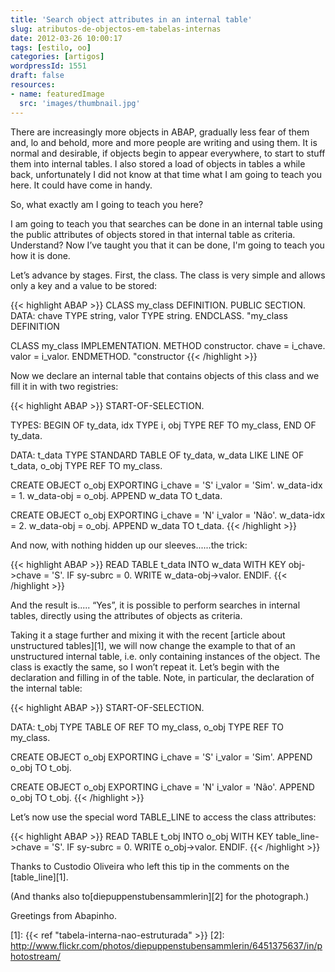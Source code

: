 ```yaml
---
title: 'Search object attributes in an internal table'
slug: atributos-de-objectos-em-tabelas-internas
date: 2012-03-26 10:00:17
tags: [estilo, oo]
categories: [artigos]
wordpressId: 1551
draft: false
resources:
- name: featuredImage
  src: 'images/thumbnail.jpg'
---
```

There are increasingly more objects in ABAP, gradually less fear of them and, lo and behold, more and more people are writing and using them. It is normal and desirable, if objects begin to appear everywhere, to start to stuff them into internal tables. I also stored a load of objects in tables a while back, unfortunately I did not know at that time what I am going to teach you here. It could have come in handy.

So, what exactly am I going to teach you here?

<!--more-->

I am going to teach you that searches can be done in an internal table using the public attributes of objects stored in that internal table as criteria. Understand? Now I’ve taught you that it can be done, I'm going to teach you how it is done.

Let’s advance by stages. First, the class. The class is very simple and allows only a key and a value to be stored:


{{< highlight ABAP >}}
CLASS my_class DEFINITION.
  PUBLIC SECTION.
    DATA: chave TYPE string,
          valor TYPE string.
ENDCLASS.                    "my_class DEFINITION

CLASS my_class IMPLEMENTATION.
  METHOD constructor.
    chave = i_chave.
    valor = i_valor.
  ENDMETHOD.                    "constructor
{{< /highlight >}}

Now we declare an internal table that contains objects of this class and we fill it in with two registries:


{{< highlight ABAP >}}
START-OF-SELECTION.

  TYPES: BEGIN OF ty_data,
           idx TYPE i,
           obj TYPE REF TO my_class,
         END OF ty_data.

  DATA: t_data TYPE STANDARD TABLE OF ty_data,
        w_data LIKE LINE OF t_data,
        o_obj TYPE REF TO my_class.

  CREATE OBJECT o_obj
    EXPORTING
      i_chave = 'S'
      i_valor = 'Sim'.
  w_data-idx = 1.
  w_data-obj = o_obj.
  APPEND w_data TO t_data.

  CREATE OBJECT o_obj
    EXPORTING
      i_chave = 'N'
      i_valor = 'Não'.
  w_data-idx = 2.
  w_data-obj = o_obj.
  APPEND w_data TO t_data.
{{< /highlight >}}

And now, with nothing hidden up our sleeves......the trick:


{{< highlight ABAP >}}
  READ TABLE t_data INTO w_data WITH KEY obj->chave = 'S'.
  IF sy-subrc = 0.
    WRITE w_data-obj->valor.
  ENDIF.
{{< /highlight >}}

And the result is..... “Yes”, it is possible to perform searches in internal tables, directly using the attributes of objects as criteria.

Taking it a stage further and mixing it with the recent [article about unstructured tables][1], we will now change the example to that of an unstructured internal table, i.e. only containing instances of the object. The class is exactly the same, so I won’t repeat it. Let’s begin with the declaration and filling in of the table. Note, in particular, the declaration of the internal table:


{{< highlight ABAP >}}
START-OF-SELECTION.

  DATA: t_obj TYPE TABLE OF REF TO my_class,
        o_obj TYPE REF TO my_class.

  CREATE OBJECT o_obj
    EXPORTING
      i_chave = 'S'
      i_valor = 'Sim'.
  APPEND o_obj TO t_obj.

  CREATE OBJECT o_obj
    EXPORTING
      i_chave = 'N'
      i_valor = 'Não'.
  APPEND o_obj TO t_obj.
{{< /highlight >}}

Let’s now use the special word TABLE_LINE to access the class attributes:


{{< highlight ABAP >}}
  READ TABLE t_obj INTO o_obj WITH KEY table_line->chave = 'S'.
  IF sy-subrc = 0.
    WRITE o_obj->valor.
  ENDIF.
{{< /highlight >}}

Thanks to Custodio Oliveira who left this tip in the comments on the [table_line][1].

(And thanks also to[diepuppenstubensammlerin][2] for the photograph.)

Greetings from Abapinho.

   [1]: {{< ref "tabela-interna-nao-estruturada" >}}
   [2]: http://www.flickr.com/photos/diepuppenstubensammlerin/6451375637/in/photostream/
